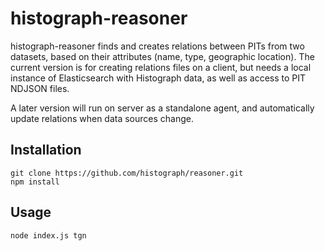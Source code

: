 # histograph-reasoner

histograph-reasoner finds and creates relations between PITs from two datasets, based on their attributes (name, type, geographic location). The current version is for creating relations files on a client, but needs a local instance of Elasticsearch with Histograph data, as well as access to PIT NDJSON files.

A later version will run on server as a standalone agent, and automatically update relations when data sources change.

## Installation

    git clone https://github.com/histograph/reasoner.git
    npm install

## Usage

    node index.js tgn
